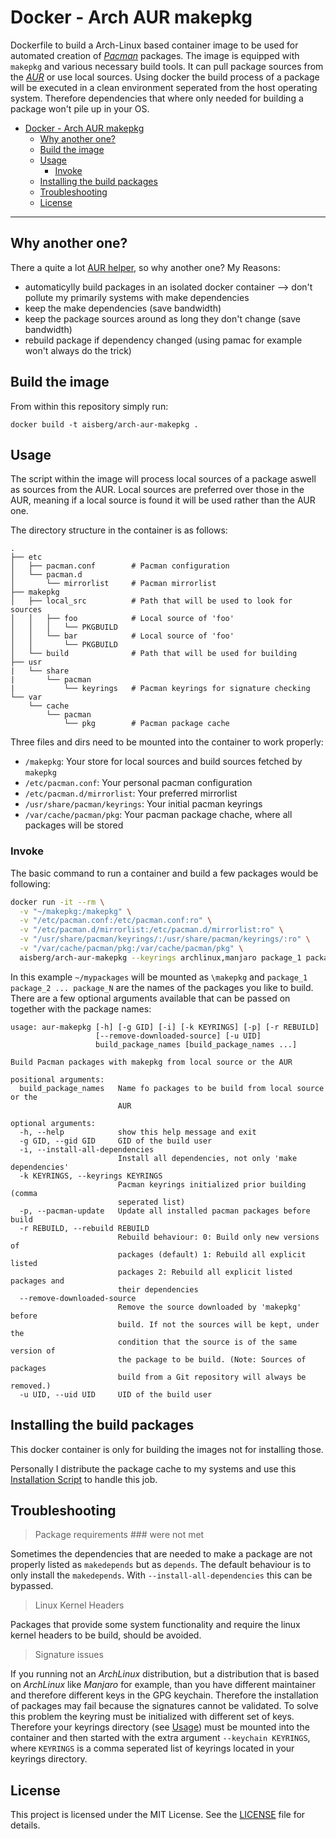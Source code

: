 # Docker - Arch AUR makepkg

Dockerfile to build a Arch-Linux based container image to be used for automated creation of *[Pacman](https://wiki.archlinux.org/index.php/Pacman)* packages. The image is equipped with `makepkg` and various necessary build tools. It can pull package sources from the *[AUR](https://aur.archlinux.org/)* or use local sources.
Using docker the build process of a package will be executed in a clean environment seperated from the host operating system. Therefore dependencies that where only needed for building a package won't pile up in your OS.

- [Docker - Arch AUR makepkg](#docker-arch-aur-makepkg)
  - [Why another one?](#why-another-one)
  - [Build the image](#build-the-image)
  - [Usage](#usage)
    - [Invoke](#invoke)
  - [Installing the build packages](#installing-the-build-packages)
  - [Troubleshooting](#troubleshooting)
  - [License](#license)

---

## Why another one?
There a quite a lot [AUR helper](wiki.archlinux.org/index.php/AUR_helpers), so why another one? My Reasons:
- automaticylly build packages in an isolated docker container --> don't pollute my primarily systems with make dependencies
- keep the make dependencies (save bandwidth)
- keep the package sources around as long they don't change (save bandwidth)
- rebuild package if dependency changed (using pamac for example won't always do the trick)

## Build the image
From within this repository simply run:

```
docker build -t aisberg/arch-aur-makepkg .
```

## Usage
The script within the image will process local sources of a package aswell as sources from the AUR. Local sources are preferred over those in the AUR, meaning if a local source is found it will be used rather than the AUR one.

The directory structure in the container is as follows:
```
.
├── etc
│   ├── pacman.conf        # Pacman configuration
│   └── pacman.d
│       └── mirrorlist     # Pacman mirrorlist
├── makepkg
│   ├── local_src          # Path that will be used to look for sources
│   │   ├── foo            # Local source of 'foo'
│   │   │   └── PKGBUILD
│   │   └── bar            # Local source of 'foo'
│   │       └── PKGBUILD
│   └── build              # Path that will be used for building
├── usr
|   └── share
|       └── pacman
|           └── keyrings   # Pacman keyrings for signature checking
└── var
    └── cache
        └── pacman
            └── pkg        # Pacman package cache
```

Three files and dirs need to be mounted into the container to work properly:
- `/makepkg`: Your store for local sources and build sources fetched by `makepkg`
- `/etc/pacman.conf`: Your personal pacman configuration
- `/etc/pacman.d/mirrorlist`: Your preferred mirrorlist
- `/usr/share/pacman/keyrings`: Your initial pacman keyrings
- `/var/cache/pacman/pkg`: Your pacman package chache, where all packages will be stored

### Invoke
The basic command to run a container and build a few packages would be following:

```bash
docker run -it --rm \
  -v "~/makepkg:/makepkg" \
  -v "/etc/pacman.conf:/etc/pacman.conf:ro" \
  -v "/etc/pacman.d/mirrorlist:/etc/pacman.d/mirrorlist:ro" \
  -v "/usr/share/pacman/keyrings/:/usr/share/pacman/keyrings/:ro" \
  -v "/var/cache/pacman/pkg:/var/cache/pacman/pkg" \
  aisberg/arch-aur-makepkg --keyrings archlinux,manjaro package_1 package_2 ... package_N
```

In this example `~/mypackages` will be mounted as `\makepkg` and `package_1 package_2 ... package_N` are the names of the packages you like to build.
There are a few optional arguments available that can be passed on together with the package names:

```
usage: aur-makepkg [-h] [-g GID] [-i] [-k KEYRINGS] [-p] [-r REBUILD]
                   [--remove-downloaded-source] [-u UID]
                   build_package_names [build_package_names ...]

Build Pacman packages with makepkg from local source or the AUR

positional arguments:
  build_package_names   Name fo packages to be build from local source or the
                        AUR

optional arguments:
  -h, --help            show this help message and exit
  -g GID, --gid GID     GID of the build user
  -i, --install-all-dependencies
                        Install all dependencies, not only 'make dependencies'
  -k KEYRINGS, --keyrings KEYRINGS
                        Pacman keyrings initialized prior building (comma
                        seperated list)
  -p, --pacman-update   Update all installed pacman packages before build
  -r REBUILD, --rebuild REBUILD
                        Rebuild behaviour: 0: Build only new versions of
                        packages (default) 1: Rebuild all explicit listed
                        packages 2: Rebuild all explicit listed packages and
                        their dependencies
  --remove-downloaded-source
                        Remove the source downloaded by 'makepkg' before
                        build. If not the sources will be kept, under the
                        condition that the source is of the same version of
                        the package to be build. (Note: Sources of packages
                        build from a Git repository will always be removed.)
  -u UID, --uid UID     UID of the build user
```

## Installing the build packages
This docker container is only for building the images not for installing those.

Personally I distribute the package cache to my systems and use this [Installation Script](https://github.com/Aisbergg/install-local-pacman-packages) to handle this job.

## Troubleshooting
> Package requirements ### were not met

Sometimes the dependencies that are needed to make a package are not properly listed as `makedepends` but as `depends`. The default behaviour is to only install the `makedepends`. With `--install-all-dependencies` this can be bypassed.

> Linux Kernel Headers

Packages that provide some system functionality and require the linux kernel headers to be build, should be avoided.

> Signature issues

If you running not an *ArchLinux* distribution, but a distribution that is based on *ArchLinux* like *Manjaro* for example, than you have different maintainer and therefore different keys in the GPG keychain. Therefore the installation of packages may fail because the signatures cannot be validated. To solve this problem the keyring must be initialized with different set of keys. Therefore your keyrings directory (see [Usage](#usage)) must be mounted into the container and then started with the extra argument `--keychain KEYRINGS`, where `KEYRINGS` is a comma seperated list of keyrings located in your keyrings directory.

## License
This project is licensed under the MIT License. See the [LICENSE](LICENSE) file for details.
